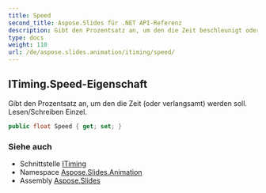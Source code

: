 ```yaml
---
title: Speed
second_title: Aspose.Slides für .NET API-Referenz
description: Gibt den Prozentsatz an, um den die Zeit beschleunigt oder verlangsamt werden soll. Lesen/Schreiben Einzel.
type: docs
weight: 110
url: /de/aspose.slides.animation/itiming/speed/
---
```


## ITiming.Speed-Eigenschaft

Gibt den Prozentsatz an, um den die Zeit (oder verlangsamt) werden soll. Lesen/Schreiben Einzel.

```csharp
public float Speed { get; set; }
```

### Siehe auch

* Schnittstelle [ITiming](../../itiming)
* Namespace [Aspose.Slides.Animation](../../itiming)
* Assembly [Aspose.Slides](../../../)

<!-- DO NOT EDIT: generiert von xmldocmd für Aspose.Slides.dll -->